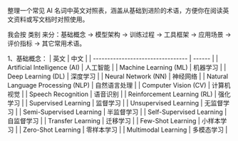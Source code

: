 整理一个常见 AI 名词中英文对照表，涵盖从基础到进阶的术语，方便你在阅读英文资料或写文档时对照使用。

我会按 类别 来分：基础概念 → 模型架构 → 训练过程 → 工具框架 → 应用场景 → 评价指标 → 其它常用术语。

1、基础概念：
| 英文                                | 中文     |
| --------------------------------- | ------ |
| Artificial Intelligence (AI)      | 人工智能   |
| Machine Learning (ML)             | 机器学习   |
| Deep Learning (DL)                | 深度学习   |
| Neural Network (NN)               | 神经网络   |
| Natural Language Processing (NLP) | 自然语言处理 |
| Computer Vision (CV)              | 计算机视觉  |
| Speech Recognition                | 语音识别   |
| Reinforcement Learning (RL)       | 强化学习   |
| Supervised Learning               | 监督学习   |
| Unsupervised Learning             | 无监督学习  |
| Semi-Supervised Learning          | 半监督学习  |
| Self-Supervised Learning          | 自监督学习  |
| Transfer Learning                 | 迁移学习   |
| Few-Shot Learning                 | 小样本学习  |
| Zero-Shot Learning                | 零样本学习  |
| Multimodal Learning               | 多模态学习  |

